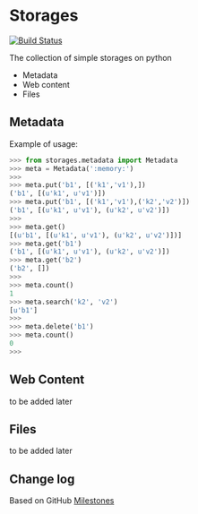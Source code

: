 # Storages

[![Build Status](https://travis-ci.org/ownport/storages.svg)](https://travis-ci.org/ownport/storages)

The collection of simple storages on python

- Metadata
- Web content
- Files

## Metadata

Example of usage:
```python
>>> from storages.metadata import Metadata
>>> meta = Metadata(':memory:')
>>>
>>> meta.put('b1', [('k1','v1'),])
('b1', [(u'k1', u'v1')])
>>> meta.put('b1', [('k1','v1'),('k2','v2')])
('b1', [(u'k1', u'v1'), (u'k2', u'v2')])
>>>
>>> meta.get()
[(u'b1', [(u'k1', u'v1'), (u'k2', u'v2')])]
>>> meta.get('b1')
('b1', [(u'k1', u'v1'), (u'k2', u'v2')])
>>> meta.get('b2')
('b2', [])
>>>
>>> meta.count()
1
>>> meta.search('k2', 'v2')
[u'b1']
>>>
>>> meta.delete('b1')
>>> meta.count()
0
>>> 
```

## Web Content

to be added later

## Files

to be added later

## Change log

Based on GitHub [Milestones](https://github.com/ownport/storages/milestones)

